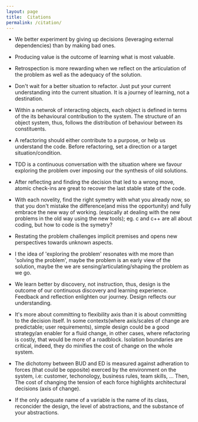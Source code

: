 ```yaml
---
layout: page
title:  Citations
permalink: /citation/
---
```


* We better experiment by giving up decisions (leveraging external dependencies) than by making bad ones. 

* Producing value is the outcome of learning what is most valuable.

* Retrospection is more rewarding when we reflect on the articulation of the problem as well as the adequacy of the solution.

* Don't wait for a better situation to refactor. Just put your current understanding into the current situation. It is a journey of learning, not a destination.

* Within a netwrok of interacting objects, each object is defined in terms of the its behavioural contribution to the system.
  The structure of an object system, thus, follows the distribution of behaviour between its constituents.

* A refactoring should either contribute to a purpose, or help us understand the code. Before refactoring, set a direction or a target situation/condition.

* TDD is a continuous conversation with the situation where we favour exploring the problem over imposing our the synthesis of old solutions.

* After reflecting and finding the decision that led to a wrong move, atomic check-ins are great to recover the last stable state of the code.

* With each novelity, find the right symetry with what you already now, so that you don't mistake the difference(and miss the opportunity) and fully embrace the new way of working. (espically at dealing with the new problems in the old way using the new tools); eg. c and c++ are all about coding, but how to code is the symetry?

* Restating the problem challenges implicit premises and opens new perspectives towards unknown aspects.

* I the idea of 'exploring the problem' resonates with me more than 'solving the problem', maybe the problem is an early view of the solution, maybe the we are sensing/articulating/shaping the problem as we go.

* We learn better by discovery, not instruction, thus, design is the outcome of our continuous discovery and learning experience. Feedback and reflection enlighten our journey. Design reflects our understanding.

* It's more about committing to flexibility axis than it is about committing to the decision itself. In some contexts(where axis/scales of change are predictable; user requirements), simple design could be a good strategy/an enabler for a fluid change, in other cases, where refactoring is costly, that would be more of a roadblock. Isolation boundaries are critical, indeed, they do minifies the cost of change on the whole system.

* The dichotomy between BUD and ED is measured against adheration to forces (that could be opposite) exerced by the environment on the system, i.e: customer, techonology, business rules, team skills, ... Then, The cost of changing the tension of each force highlights architectural decisions (axis of change).

* If the only adequate name of a variable is the name of its class, reconcider the design, the level of abstractions, and the substance of your abstractions.
